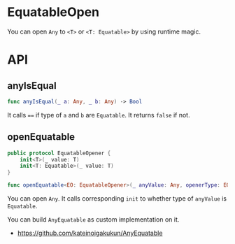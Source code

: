 # EquatableOpen

You can open `Any` to `<T>` or `<T: Equatable>` by using runtime magic.

# API

## anyIsEqual

```swift
func anyIsEqual(_ a: Any, _ b: Any) -> Bool
```

It calls `==` if type of `a` and `b` are `Equatable`.
It returns `false` if not.

## openEquatable

```swift
public protocol EquatableOpener {
    init<T>(_ value: T)
    init<T: Equatable>(_ value: T)
}

func openEquatable<EO: EquatableOpener>(_ anyValue: Any, openerType: EO.Type) -> EO
```

You can open `Any`.
It calls corresponding `init` to whether type of `anyValue` is `Equatable`.

You can build `AnyEquatable` as custom implementation on it.

- https://github.com/kateinoigakukun/AnyEquatable
